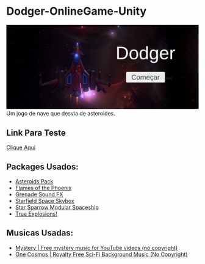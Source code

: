 # Dodger-OnlineGame-Unity

![](/Imagens/MenuInicial.PNG)
Um jogo de nave que desvia de asteroides.

## Link Para Teste

[Clique Aqui](https://fernandopfh.github.io/Dodger-Game-Unity/)

## Packages Usados:
- [Asteroids Pack](https://assetstore.unity.com/packages/3d/environments/asteroids-pack-84988)
- [Flames of the Phoenix](https://assetstore.unity.com/packages/vfx/particles/fire-explosions/flames-of-the-phoenix-46176)
- [Grenade Sound FX](https://assetstore.unity.com/packages/audio/sound-fx/grenade-sound-fx-147490)
- [Starfield Space Skybox](https://assetstore.unity.com/packages/2d/textures-materials/sky/starfield-space-skybox-16549)
- [Star Sparrow Modular Spaceship](https://assetstore.unity.com/packages/3d/vehicles/space/star-sparrow-modular-spaceship-73167)
- [True Explosions!](https://assetstore.unity.com/packages/tools/particles-effects/true-explosions-21893)

## Musicas Usadas:
- [Mystery | Free mystery music for YouTube videos (no copyright)](https://www.youtube.com/watch?v=rpMvf4Gdn-4&t=69s)
- [One Cosmos | Royalty Free Sci-Fi Background Music (No Copyright)](https://www.youtube.com/watch?v=25LEeXuHclc)
